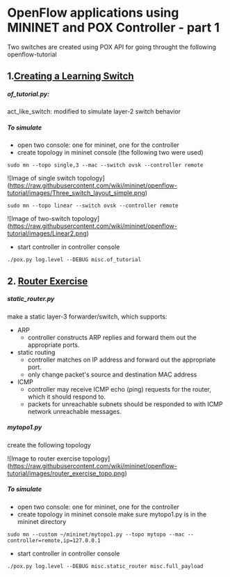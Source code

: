 # OpenFlow applications using MININET and POX Controller - part 1

Two switches are created using POX API for going throught the following openflow-tutorial 

## 1.[Creating a Learning Switch](https://github.com/mininet/openflow-tutorial/wiki/Create-a-Learning-Switch)

##### of_tutorial.py:
act_like_switch: modified to simulate layer-2 switch behavior

##### To simulate
- open two console: one for mininet, one for the controller
- create topology in mininet console (the following two were used)
```
sudo mn --topo single,3 --mac --switch ovsk --controller remote
```
![Image of single switch topology]
(https://raw.githubusercontent.com/wiki/mininet/openflow-tutorial/images/Three_switch_layout_simple.png)
```
sudo mn --topo linear --switch ovsk --controller remote
```
![Image of two-switch topology]
(https://raw.githubusercontent.com/wiki/mininet/openflow-tutorial/images/Linear2.png)
- start controller in controller console
```
./pox.py log.level --DEBUG misc.of_tutorial 
```

## 2. [Router Exercise](https://github.com/mininet/openflow-tutorial/wiki/Router-Exercise)

##### static_router.py
make a static layer-3 forwarder/switch, which supports:
- ARP
  - controller constructs ARP replies and forward them out the appropriate ports.
- static routing
  - controller matches on IP address and forward out the appropriate port.
  - only change packet's source and destination MAC address
- ICMP
  - controller may receive ICMP echo (ping) requests for the router, which it should respond to.
  - packets for unreachable subnets should be responded to with ICMP network unreachable messages.

##### mytopo1.py
create the following topology

![Image to router exercise topology]
(https://raw.githubusercontent.com/wiki/mininet/openflow-tutorial/images/router_exercise_topo.png)

##### To simulate
- open two console: one for mininet, one for the controller
- create topology in mininet console
make sure mytopo1.py is in the mininet directory
```
sudo mn --custom ~/mininet/mytopo1.py --topo mytopo --mac --controller=remote,ip=127.0.0.1
```
- start controller in controller console
```
./pox.py log.level --DEBUG misc.static_router misc.full_payload
```



